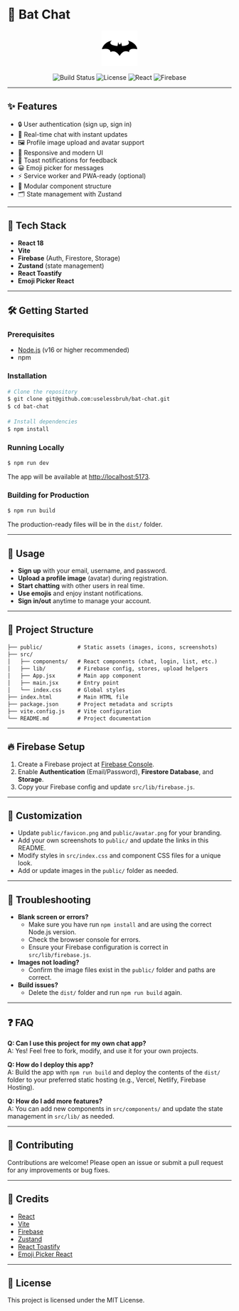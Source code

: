 # 🦇 Bat Chat

<p align="center">
  <img src="/favicon.png" alt="Bat Chat Logo" width="80" />
</p>

<p align="center">
  <img src="https://img.shields.io/badge/build-passing-brightgreen" alt="Build Status"/>
  <img src="https://img.shields.io/badge/license-MIT-blue.svg" alt="License"/>
  <img src="https://img.shields.io/badge/made%20with-React-blue" alt="React"/>
  <img src="https://img.shields.io/badge/Powered%20by-Firebase-orange" alt="Firebase"/>
</p>

---

## ✨ Features

- 🔒 User authentication (sign up, sign in)
- 💬 Real-time chat with instant updates
- 🖼️ Profile image upload and avatar support
- 📱 Responsive and modern UI
- 🔔 Toast notifications for feedback
- 😀 Emoji picker for messages
- ⚡ Service worker and PWA-ready (optional)
- 🧩 Modular component structure
- 🗂️ State management with Zustand

---

## 🚀 Tech Stack

- **React 18**
- **Vite**
- **Firebase** (Auth, Firestore, Storage)
- **Zustand** (state management)
- **React Toastify**
- **Emoji Picker React**

---

## 🛠️ Getting Started

### Prerequisites

- [Node.js](https://nodejs.org/) (v16 or higher recommended)
- npm

### Installation

```sh
# Clone the repository
$ git clone git@github.com:uselessbruh/bat-chat.git
$ cd bat-chat

# Install dependencies
$ npm install
```

### Running Locally

```sh
$ npm run dev
```

The app will be available at [http://localhost:5173](http://localhost:5173).

### Building for Production

```sh
$ npm run build
```

The production-ready files will be in the `dist/` folder.

---

## 📝 Usage

- **Sign up** with your email, username, and password.
- **Upload a profile image** (avatar) during registration.
- **Start chatting** with other users in real time.
- **Use emojis** and enjoy instant notifications.
- **Sign in/out** anytime to manage your account.

---

## 📁 Project Structure

```text
├── public/           # Static assets (images, icons, screenshots)
├── src/
│   ├── components/   # React components (chat, login, list, etc.)
│   ├── lib/          # Firebase config, stores, upload helpers
│   ├── App.jsx       # Main app component
│   ├── main.jsx      # Entry point
│   └── index.css     # Global styles
├── index.html        # Main HTML file
├── package.json      # Project metadata and scripts
├── vite.config.js    # Vite configuration
└── README.md         # Project documentation
```

---

## 🔥 Firebase Setup

1. Create a Firebase project at [Firebase Console](https://console.firebase.google.com/).
2. Enable **Authentication** (Email/Password), **Firestore Database**, and **Storage**.
3. Copy your Firebase config and update `src/lib/firebase.js`.

---

## 🎨 Customization

- Update `public/favicon.png` and `public/avatar.png` for your branding.
- Add your own screenshots to `public/` and update the links in this README.
- Modify styles in `src/index.css` and component CSS files for a unique look.
- Add or update images in the `public/` folder as needed.

---

## 🧩 Troubleshooting

- **Blank screen or errors?**
  - Make sure you have run `npm install` and are using the correct Node.js version.
  - Check the browser console for errors.
  - Ensure your Firebase configuration is correct in `src/lib/firebase.js`.
- **Images not loading?**
  - Confirm the image files exist in the `public/` folder and paths are correct.
- **Build issues?**
  - Delete the `dist/` folder and run `npm run build` again.

---

## ❓ FAQ

**Q: Can I use this project for my own chat app?**  
A: Yes! Feel free to fork, modify, and use it for your own projects.

**Q: How do I deploy this app?**  
A: Build the app with `npm run build` and deploy the contents of the `dist/` folder to your preferred static hosting (e.g., Vercel, Netlify, Firebase Hosting).

**Q: How do I add more features?**  
A: You can add new components in `src/components/` and update the state management in `src/lib/` as needed.

---

## 🤝 Contributing

Contributions are welcome! Please open an issue or submit a pull request for any improvements or bug fixes.

---

## 🙏 Credits

- [React](https://react.dev/)
- [Vite](https://vitejs.dev/)
- [Firebase](https://firebase.google.com/)
- [Zustand](https://zustand-demo.pmnd.rs/)
- [React Toastify](https://fkhadra.github.io/react-toastify/)
- [Emoji Picker React](https://github.com/ealush/emoji-picker-react)

---

## 📄 License

This project is licensed under the MIT License.
